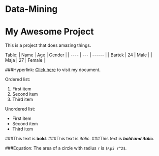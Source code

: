 # Data-Mining
# My Awesome Project

This is a project that does amazing things.

Table:
| Name | Age | Gender |
| ---- | --- | ------ |
| Bartek | 24  | Male   |
| Maja | 27  | Female |


###Hyperlink:
[Click here](https://github.com/BartoszWilk7/Data-Mining/edit/main/README.md) to visit my document.

Ordered list:
1. First item
2. Second item
3. Third item

Unordered list:
- First item
- Second item
- Third item

###This text is **bold**.
###This text is *italic*.
###This text is ***bold and italic***.

###Equation:
The area of a circle with radius `r` is `$\pi r^2$`.
